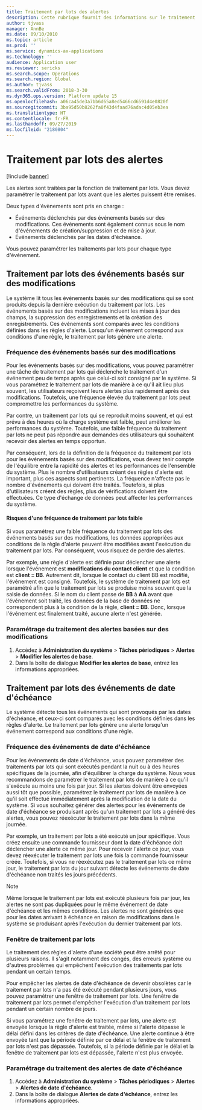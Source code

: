 ```yaml
---
title: Traitement par lots des alertes
description: Cette rubrique fournit des informations sur le traitement par lots des alertes.
author: tjvass
manager: AnnBe
ms.date: 09/10/2010
ms.topic: article
ms.prod: ''
ms.service: dynamics-ax-applications
ms.technology: ''
audience: Application user
ms.reviewer: sericks
ms.search.scope: Operations
ms.search.region: Global
ms.author: tjvass
ms.search.validFrom: 2018-3-30
ms.dyn365.ops.version: Platform update 15
ms.openlocfilehash: a06ca45de3a7bb6d65a8ed5466cd6591d4e0820f
ms.sourcegitcommit: 3ba95d50b8262fa0f43d4faad76adac4d05eb3ea
ms.translationtype: HT
ms.contentlocale: fr-FR
ms.lasthandoff: 09/27/2019
ms.locfileid: "2180804"
---
```

# <a name="batch-processing-of-alerts"></a>Traitement par lots des alertes

[!include [banner](../includes/banner.md)]

Les alertes sont traitées par la fonction de traitement par lots. Vous devez paramétrer le traitement par lots avant que les alertes puissent être remises.

Deux types d'évènements sont pris en charge :

- Événements déclenchés par des événements basés sur des modifications. Ces événements sont également connus sous le nom d'événements de création/suppression et de mise à jour.
- Événements déclenchés par les dates d'échéance.

Vous pouvez paramétrer les traitements par lots pour chaque type d'événement.
        
## <a name="batch-processing-for-change-based-events"></a>Traitement par lots des événements basés sur des modifications

Le système lit tous les événements basés sur des modifications qui se sont produits depuis la dernière exécution du traitement par lots. Les événements basés sur des modifications incluent les mises à jour des champs, la suppression des enregistrements et la création des enregistrements. Ces événements sont comparés avec les conditions définies dans les règles d'alerte. Lorsqu'un événement correspond aux conditions d'une règle, le traitement par lots génère une alerte.

### <a name="frequency-for-change-based-events"></a>Fréquence des événements basés sur des modifications

Pour les événements basés sur des modifications, vous pouvez paramétrer une tâche de traitement par lots qui déclenche le traitement d'un événement peu de temps après que celui-ci soit consigné par le système. Si vous paramétrez le traitement par lots de manière à ce qu'il ait lieu plus souvent, les utilisateurs reçoivent leurs alertes plus rapidement après des modifications. Toutefois, une fréquence élevée du traitement par lots peut compromettre les performances du système.

Par contre, un traitement par lots qui se reproduit moins souvent, et qui est prévu à des heures où la charge système est faible, peut améliorer les performances du système. Toutefois, une faible fréquence du traitement par lots ne peut pas répondre aux demandes des utilisateurs qui souhaitent recevoir des alertes en temps opportun.

Par conséquent, lors de la définition de la fréquence du traitement par lots pour les événements basés sur des modifications, vous devez tenir compte de l'équilibre entre la rapidité des alertes et les performances de l'ensemble du système. Plus le nombre d'utilisateurs créant des règles d'alerte est important, plus ces aspects sont pertinents. La fréquence n'affecte pas le nombre d'événements qui doivent être traités. Toutefois, si plus d'utilisateurs créent des règles, plus de vérifications doivent être effectuées. Ce type d'échange de données peut affecter les performances du système.

#### <a name="the-risks-of-low-batch-frequency"></a>Risques d'une fréquence de traitement par lots faible

Si vous paramétrez une faible fréquence du traitement par lots des événements basés sur des modifications, les données appropriées aux conditions de la règle d'alerte peuvent être modifiées avant l'exécution du traitement par lots. Par conséquent, vous risquez de perdre des alertes.

Par exemple, une règle d'alerte est définie pour déclencher une alerte lorsque l'événement est **modifications du contact client** et que la condition est **client = BB**. Autrement dit, lorsque le contact du client BB est modifié, l'événement est consigné. Toutefois, le système de traitement par lots est paramétré afin que le traitement par lots se produise moins souvent que la saisie de données. Si le nom du client passe de **BB** à **AA** avant que l'événement soit traité, les données de la base de données ne correspondent plus à la condition de la règle, **client = BB**. Donc, lorsque l'événement est finalement traité, aucune alerte n'est générée.

### <a name="set-up-processing-for-change-based-alerts"></a>Paramétrage du traitement des alertes basées sur des modifications

1. Accédez à **Administration du système** &gt; **Tâches périodiques** &gt; **Alertes** &gt; **Modifier les alertes de base**.
2. Dans la boîte de dialogue **Modifier les alertes de base**, entrez les informations appropriées.

## <a name="batch-processing-for-due-date-events"></a>Traitement par lots des événements de date d'échéance

Le système détecte tous les événements qui sont provoqués par les dates d'échéance, et ceux-ci sont comparés avec les conditions définies dans les règles d'alerte. Le traitement par lots génère une alerte lorsqu'un événement correspond aux conditions d'une règle.

### <a name="frequency-for-due-date-events"></a>Fréquence des événements de date d'échéance

Pour les événements de date d'échéance, vous pouvez paramétrer des traitements par lots qui sont exécutés pendant la nuit ou à des heures spécifiques de la journée, afin d'équilibrer la charge du système. Nous vous recommandons de paramétrer le traitement par lots de manière à ce qu'il s'exécute au moins une fois par jour. Si les alertes doivent être envoyées aussi tôt que possible, paramétrez le traitement par lots de manière à ce qu'il soit effectué immédiatement après la modification de la date du système. Si vous souhaitez générer des alertes pour les événements de date d'échéance se produisant après qu'un traitement par lots a généré des alertes, vous pouvez réexécuter le traitement par lots dans la même journée.

Par exemple, un traitement par lots a été exécuté un jour spécifique. Vous créez ensuite une commande fournisseur dont la date d'échéance doit déclencher une alerte ce même jour. Pour recevoir l'alerte ce jour, vous devez réexécuter le traitement par lots une fois la commande fournisseur créée. Toutefois, si vous ne réexécutez pas le traitement par lots ce même jour, le traitement par lots du jour suivant détecte les événements de date d'échéance non traités les jours précédents.

> [!NOTE]
> Même lorsque le traitement par lots est exécuté plusieurs fois par jour, les alertes ne sont pas dupliquées pour le même événement de date d'échéance et les mêmes conditions. Les alertes ne sont générées que pour les dates arrivant à échéance en raison de modifications dans le système se produisant après l'exécution du dernier traitement par lots.

### <a name="batch-processing-window"></a>Fenêtre de traitement par lots

Le traitement des règles d'alerte d'une société peut être arrêté pour plusieurs raisons. Il s'agit notamment des congés, des erreurs système ou d'autres problèmes qui empêchent l'exécution des traitements par lots pendant un certain temps.

Pour empêcher les alertes de date d'échéance de devenir obsolètes car le traitement par lots n'a pas été exécuté pendant plusieurs jours, vous pouvez paramétrer une fenêtre de traitement par lots. Une fenêtre de traitement par lots permet d'empêcher l'exécution d'un traitement par lots pendant un certain nombre de jours.

Si vous paramétrez une fenêtre de traitement par lots, une alerte est envoyée lorsque la règle d'alerte est traitée, même si l'alerte dépasse le délai défini dans les critères de date d'échéance. Une alerte continue à être envoyée tant que la période définie par ce délai et la fenêtre de traitement par lots n'est pas dépassée. Toutefois, si la période définie par le délai et la fenêtre de traitement par lots est dépassée, l'alerte n'est plus envoyée.

### <a name="set-up-processing-for-due-date-alerts"></a>Paramétrage du traitement des alertes de date d'échéance

1. Accédez à **Administration du système** &gt; **Tâches périodiques** &gt; **Alertes** &gt; **Alertes de date d'échéance**.
2. Dans la boîte de dialogue **Alertes de date d'échéance**, entrez les informations appropriées.
